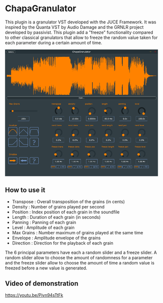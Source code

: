 # ChapaGranulator
This plugin is a granulator VST developed with the JUCE Framework. It was inspired by the Quanta VST by Audio Damage and the GRNLR project developed by passivist. This plugin add a "freeze" functionality compared to other classical granulators that allow to freeze the random value taken for each parameter during a certain amount of time.

![InitPreset](Captures/ChapaGranulator0.PNG)

## How to use it

- Transpose : Overall transposition of the grains (in cents)
- Density : Number of grains played per second
- Position : Index position of each grain in the soundfile
- Length : Duration of each grain (in seconds)
- Panning : Panning of each grain
- Level : Amplitude of each grain
- Max Grains : Number maximum of grains played at the same time
- Envelope : Amplitude envelope of the grains
- Direction : Direction for the playback of each grain

The 6 principal parameters have each a random slider and a freeze slider.
A random slider allow to choose the amount of randomness for a parameter and the freeze slider allow to choose the amount of time a random value is freezed before a new value is generated.

## Video of demonstration

https://youtu.be/Pivn94sTtFk

